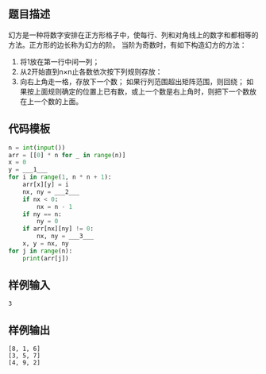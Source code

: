 ## 题目描述
幻方是一种将数字安排在正方形格子中，使每行、列和对角线上的数字和都相等的方法。正方形的边长称为幻方的阶。
当阶为奇数时，有如下构造幻方的方法：
1. 将1放在第一行中间一列；
2. 从2开始直到n×n止各数依次按下列规则存放：
3. 向右上角走一格，存放下一个数；
   如果行列范围超出矩阵范围，则回绕；
   如果按上面规则确定的位置上已有数，或上一个数是右上角时，则把下一个数放在上一个数的上面。

## 代码模板
```py
n = int(input())
arr = [[0] * n for _ in range(n)]
x = 0
y = ___1___
for i in range(1, n * n + 1):
    arr[x][y] = i
    nx, ny = ___2___
    if nx < 0:
        nx = n - 1
    if ny == n:
        ny = 0
    if arr[nx][ny] != 0:
        nx, ny = ___3___
    x, y = nx, ny
for j in range(n):
    print(arr[j])
```

## 样例输入
```
3
```

## 样例输出
```
[8, 1, 6]
[3, 5, 7]
[4, 9, 2]
```
